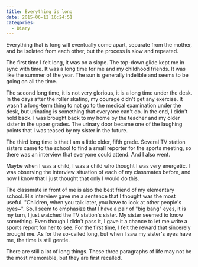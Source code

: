 ```yaml
---
title: Everything is long
date: 2015-06-12 16:24:51
categories:
  - Diary
---
```

Everything that is long will eventually come apart, separate from the mother, and be isolated from each other, but the process is slow and repeated.

The first time I felt long, it was on a slope. The top-down glide kept me in sync with time. It was a long time for me and my childhood friends. It was like the summer of the year. The sun is generally indelible and seems to be going on all the time.

The second long time, it is not very glorious, it is a long time under the desk. In the days after the roller skating, my courage didn't get any exercise. It wasn't a long-term thing to not go to the medical examination under the desk, but urinating is something that everyone can't do. In the end, I didn't hold back. I was brought back to my home by the teacher and my older sister in the upper grades. The urinary door became one of the laughing points that I was teased by my sister in the future.

The third long time is that I am a little older, fifth grade. Several TV station sisters came to the school to find a small reporter for the sports meeting, so there was an interview that everyone could attend. And I also went.

Maybe when I was a child, I was a child who thought I was very energetic. I was observing the interview situation of each of my classmates before, and now I know that I just thought that only I would do this.

The classmate in front of me is also the best friend of my elementary school. His interview gave me a sentence that I thought was the most useful. "Children, when you talk later, you have to look at other people's eyes~". So, I seem to emphasize that I have a pair of "big bang" eyes, it is my turn, I just watched the TV station's sister. My sister seemed to know something. Even though I didn't pass it, I gave it a chance to let me write a sports report for her to see. For the first time, I felt the reward that sincerely brought me. As for the so-called long, but when I saw my sister's eyes have me, the time is still gentle.

There are still a lot of long things. These three paragraphs of life may not be the most memorable, but they are first recalled.
